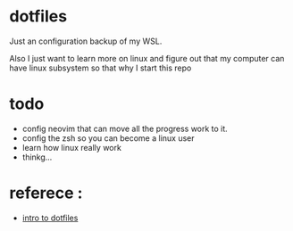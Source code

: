 # dotfiles
Just an configuration backup of my WSL.

Also I just want to learn more on linux and figure out that my computer can have linux subsystem so that why I start this repo

# todo 
- config neovim that can move all the progress work to it.
- config the zsh so you can become a linux user
- learn how linux really work
- thinkg...

# referece :

- [intro to dotfiles](https://dev.to/jogendra/intro-to-dotfiles-4bb8)
